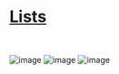 # [Lists](https://www.hackerrank.com/challenges/python-lists/problem)

<br>

![image](https://user-images.githubusercontent.com/42428487/104321057-754c8780-5526-11eb-9290-023dc7553330.png)
![image](https://user-images.githubusercontent.com/42428487/104321076-7bdaff00-5526-11eb-9ee8-a6c1e6c7cfc1.png)
![image](https://user-images.githubusercontent.com/42428487/104321093-81d0e000-5526-11eb-8d19-0aa4eb8706c6.png)
